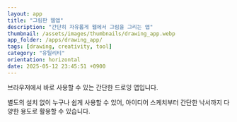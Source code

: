 ```yaml
---
layout: app
title: "그림판 웹앱"
description: "간단히 자유롭게 웹에서 그림을 그리는 앱"
thumbnail: /assets/images/thumbnails/drawing_app.webp
app_folder: /apps/drawing_app/
tags: [drawing, creativity, tool]
category: "유틸리티"
orientation: horizontal
date: 2025-05-12 23:45:51 +0900
---
```


브라우저에서 바로 사용할 수 있는 간단한 드로잉 앱입니다.

별도의 설치 없이 누구나 쉽게 사용할 수 있어, 아이디어 스케치부터 간단한 낙서까지 다양한 용도로 활용할 수 있습니다.

